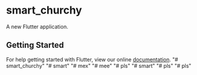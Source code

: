 # smart_churchy

A new Flutter application.

## Getting Started

For help getting started with Flutter, view our online
[documentation](https://flutter.io/).
"# smart_churchy" 
"# smart" 
"# mex" 
"# mee" 
"# pls" 
"# smart" 
"# pls" 
"# pls" 
